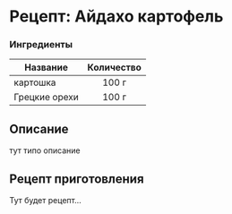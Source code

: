# Рецепт: Айдахо картофель

### Ингредиенты
| Название        	| Количество  |
| -------------   	            |:-----------------:|
| картошка  	| 100 г 		|
| Грецкие орехи	| 100 г     	|

## Описание
тут типо описание

## Рецепт приготовления
Тут будет рецепт...